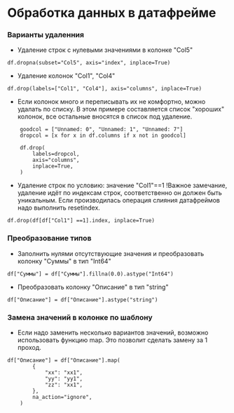 # Обработка данных в датафрейме

### Варианты удаленния

- Удаление строк c нулевыми значениями в колонке "Col5"
```
df.dropna(subset="Col5", axis="index", inplace=True)
```

- Удаление колонок "Col1", "Col4"
```
df.drop(labels=["Col1", "Col4"], axis="columns", inplace=True)
```

- Если колонок много и переписывать их не комфортно, можно удалать по списку.
В этом примере составляется список "хороших" колонок, все остальные вносятся в список под удаление. 

```
    goodcol = ["Unnamed: 0", "Unnamed: 1", "Unnamed: 7"]
    dropcol = [x for x in df.columns if x not in goodcol]

    df.drop(
        labels=dropcol,
        axis="columns",
        inplace=True,
    )
```


- Удаление строк по условию: значение "Col1"==1
    !Важное замечание, удаление идёт по индексам строк, соответственно он должен быть уникальным. Если производилась операция слияния датафреймов надо выполнить resetindex.
```
df.drop(df[df["Col1"] ==1].index, inplace=True)
```
### Преобразование типов

- Заполнить нулями отсутствующие значения и преобразовать колонку "Суммы" в тип "Int64"
```
df["Суммы"] = df["Суммы"].fillna(0.0).astype("Int64")
```

- Преобразовать колонку "Описание" в тип "string"
```
df["Описание"] = df["Описание"].astype("string")
```
### Замена значений в колонке по шаблону

- Если надо заменить несколько вариантов значений, возможно использовать функцию map. Это позволит сделать замену за 1 проход.

```
df["Описание"] = df["Описание"].map(
        {
            "xx": "xx1",
            "yy": "yy1",
            "zz": "xx1",
        },
        na_action="ignore",
    )
```